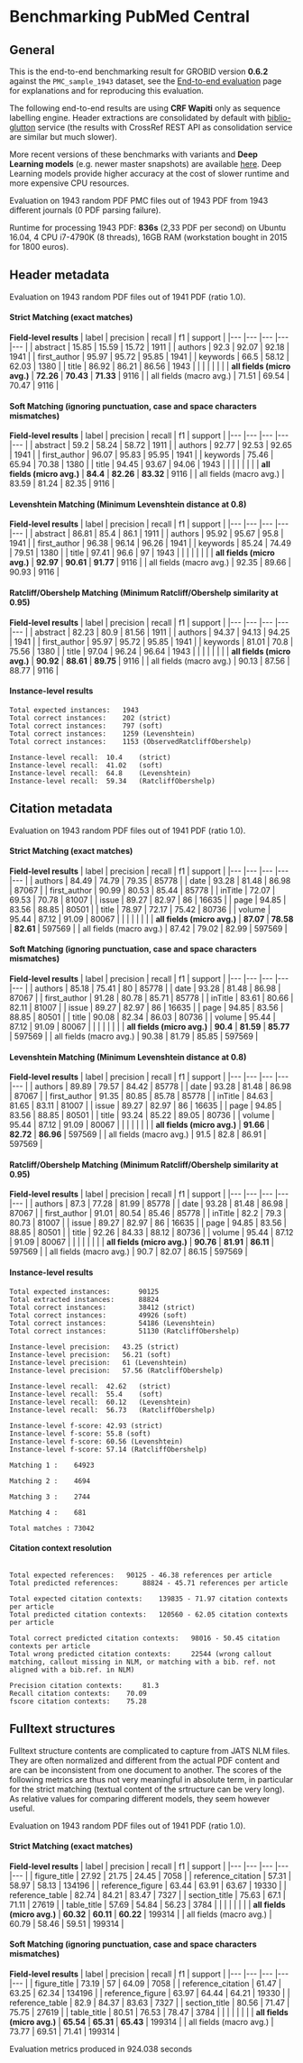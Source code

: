 # Benchmarking PubMed Central

## General

This is the end-to-end benchmarking result for GROBID version **0.6.2** against the `PMC_sample_1943` dataset, see the [End-to-end evaluation](End-to-end-evaluation.md) page for explanations and for reproducing this evaluation. 

The following end-to-end results are using **CRF Wapiti** only as sequence labelling engine. Header extractions are consolidated by default with [biblio-glutton](https://github.com/kermitt2/biblio-glutton) service (the results with CrossRef REST API as consolidation service are similar but much slower). 

More recent versions of these benchmarks with variants and **Deep Learning models** (e.g. newer master snapshots) are available [here](https://github.com/kermitt2/grobid/tree/master/grobid-trainer/doc). Deep Learning models provide higher accuracy at the cost of slower runtime and more expensive CPU resources. 

Evaluation on 1943 random PDF PMC files out of 1943 PDF from 1943 different journals (0 PDF parsing failure).

Runtime for processing 1943 PDF: **836s** (2,33 PDF per second) on Ubuntu 16.04, 4 CPU i7-4790K (8 threads), 16GB RAM (workstation bought in 2015 for 1800 euros).

## Header metadata 

Evaluation on 1943 random PDF files out of 1941 PDF (ratio 1.0).

#### Strict Matching (exact matches)

**Field-level results**
| label            |  precision |   recall  |     f1     | support |
|---               |---         |---        |---         |---      |
| abstract | 15.85 | 15.59 | 15.72 | 1911 |
| authors | 92.3 | 92.07 | 92.18 | 1941 |
| first_author | 95.97 | 95.72 | 95.85 | 1941 |
| keywords | 66.5 | 58.12 | 62.03 | 1380 |
| title | 86.92 | 86.21 | 86.56 | 1943 |
|                  |            |           |            |         |
| **all fields (micro avg.)** | **72.26** | **70.43** | **71.33** | 9116 |
| all fields (macro avg.) | 71.51 | 69.54 | 70.47 | 9116 |



#### Soft Matching (ignoring punctuation, case and space characters mismatches)

**Field-level results**
| label            |  precision |   recall  |     f1     | support |
|---               |---         |---        |---         |---      |
| abstract | 59.2 | 58.24 | 58.72 | 1911 |
| authors | 92.77 | 92.53 | 92.65 | 1941 |
| first_author | 96.07 | 95.83 | 95.95 | 1941 |
| keywords | 75.46 | 65.94 | 70.38 | 1380 |
| title | 94.45 | 93.67 | 94.06 | 1943 |
|                  |            |           |            |         |
| **all fields (micro avg.)** | **84.4** | **82.26** | **83.32** | 9116 |
| all fields (macro avg.) | 83.59 | 81.24 | 82.35 | 9116 |



#### Levenshtein Matching (Minimum Levenshtein distance at 0.8)

**Field-level results**
| label            |  precision |   recall  |     f1     | support |
|---               |---         |---        |---         |---      |
| abstract | 86.81 | 85.4 | 86.1 | 1911 |
| authors | 95.92 | 95.67 | 95.8 | 1941 |
| first_author | 96.38 | 96.14 | 96.26 | 1941 |
| keywords | 85.24 | 74.49 | 79.51 | 1380 |
| title | 97.41 | 96.6 | 97 | 1943 |
|                  |            |           |            |         |
| **all fields (micro avg.)** | **92.97** | **90.61** | **91.77** | 9116 |
| all fields (macro avg.) | 92.35 | 89.66 | 90.93 | 9116 |



#### Ratcliff/Obershelp Matching (Minimum Ratcliff/Obershelp similarity at 0.95)

**Field-level results**
| label            |  precision |   recall  |     f1     | support |
|---               |---         |---        |---         |---      |
| abstract | 82.23 | 80.9 | 81.56 | 1911 |
| authors | 94.37 | 94.13 | 94.25 | 1941 |
| first_author | 95.97 | 95.72 | 95.85 | 1941 |
| keywords | 81.01 | 70.8 | 75.56 | 1380 |
| title | 97.04 | 96.24 | 96.64 | 1943 |
|                  |            |           |            |         |
| **all fields (micro avg.)** | **90.92** | **88.61** | **89.75** | 9116 |
| all fields (macro avg.) | 90.13 | 87.56 | 88.77 | 9116 |


#### Instance-level results

```
Total expected instances:   1943
Total correct instances:    202 (strict) 
Total correct instances:    797 (soft) 
Total correct instances:    1259 (Levenshtein) 
Total correct instances:    1153 (ObservedRatcliffObershelp) 

Instance-level recall:  10.4    (strict) 
Instance-level recall:  41.02   (soft) 
Instance-level recall:  64.8    (Levenshtein) 
Instance-level recall:  59.34   (RatcliffObershelp) 
```


## Citation metadata 

Evaluation on 1943 random PDF files out of 1941 PDF (ratio 1.0).

#### Strict Matching (exact matches)

**Field-level results**
| label            |  precision |   recall  |     f1     | support |
|---               |---         |---        |---         |---      |
| authors | 84.49 | 74.79 | 79.35 | 85778 |
| date | 93.28 | 81.48 | 86.98 | 87067 |
| first_author | 90.99 | 80.53 | 85.44 | 85778 |
| inTitle | 72.07 | 69.53 | 70.78 | 81007 |
| issue | 89.27 | 82.97 | 86 | 16635 |
| page | 94.85 | 83.56 | 88.85 | 80501 |
| title | 78.97 | 72.17 | 75.42 | 80736 |
| volume | 95.44 | 87.12 | 91.09 | 80067 |
|                  |            |           |            |         |
| **all fields (micro avg.)** | **87.07** | **78.58** | **82.61** | 597569 |
| all fields (macro avg.) | 87.42 | 79.02 | 82.99 | 597569 |



#### Soft Matching (ignoring punctuation, case and space characters mismatches)

**Field-level results**
| label            |  precision |   recall  |     f1     | support |
|---               |---         |---        |---         |---      |
| authors | 85.18 | 75.41 | 80 | 85778 |
| date | 93.28 | 81.48 | 86.98 | 87067 |
| first_author | 91.28 | 80.78 | 85.71 | 85778 |
| inTitle | 83.61 | 80.66 | 82.11 | 81007 |
| issue | 89.27 | 82.97 | 86 | 16635 |
| page | 94.85 | 83.56 | 88.85 | 80501 |
| title | 90.08 | 82.34 | 86.03 | 80736 |
| volume | 95.44 | 87.12 | 91.09 | 80067 |
|                  |            |           |            |         |
| **all fields (micro avg.)** | **90.4** | **81.59** | **85.77** | 597569 |
| all fields (macro avg.) | 90.38 | 81.79 | 85.85 | 597569 |



#### Levenshtein Matching (Minimum Levenshtein distance at 0.8)

**Field-level results**
| label            |  precision |   recall  |     f1     | support |
|---               |---         |---        |---         |---      |
| authors | 89.89 | 79.57 | 84.42 | 85778 |
| date | 93.28 | 81.48 | 86.98 | 87067 |
| first_author | 91.35 | 80.85 | 85.78 | 85778 |
| inTitle | 84.63 | 81.65 | 83.11 | 81007 |
| issue | 89.27 | 82.97 | 86 | 16635 |
| page | 94.85 | 83.56 | 88.85 | 80501 |
| title | 93.24 | 85.22 | 89.05 | 80736 |
| volume | 95.44 | 87.12 | 91.09 | 80067 |
|                  |            |           |            |         |
| **all fields (micro avg.)** | **91.66** | **82.72** | **86.96** | 597569 |
| all fields (macro avg.) | 91.5 | 82.8 | 86.91 | 597569 |



#### Ratcliff/Obershelp Matching (Minimum Ratcliff/Obershelp similarity at 0.95)

**Field-level results**
| label            |  precision |   recall  |     f1     | support |
|---               |---         |---        |---         |---      |
| authors | 87.3 | 77.28 | 81.99 | 85778 |
| date | 93.28 | 81.48 | 86.98 | 87067 |
| first_author | 91.01 | 80.54 | 85.46 | 85778 |
| inTitle | 82.2 | 79.3 | 80.73 | 81007 |
| issue | 89.27 | 82.97 | 86 | 16635 |
| page | 94.85 | 83.56 | 88.85 | 80501 |
| title | 92.26 | 84.33 | 88.12 | 80736 |
| volume | 95.44 | 87.12 | 91.09 | 80067 |
|                  |            |           |            |         |
| **all fields (micro avg.)** | **90.76** | **81.91** | **86.11** | 597569 |
| all fields (macro avg.) | 90.7 | 82.07 | 86.15 | 597569 |


#### Instance-level results

```
Total expected instances:       90125
Total extracted instances:      88824
Total correct instances:        38412 (strict) 
Total correct instances:        49926 (soft) 
Total correct instances:        54186 (Levenshtein) 
Total correct instances:        51130 (RatcliffObershelp) 

Instance-level precision:   43.25 (strict) 
Instance-level precision:   56.21 (soft) 
Instance-level precision:   61 (Levenshtein) 
Instance-level precision:   57.56 (RatcliffObershelp) 

Instance-level recall:  42.62   (strict) 
Instance-level recall:  55.4    (soft) 
Instance-level recall:  60.12   (Levenshtein) 
Instance-level recall:  56.73   (RatcliffObershelp) 

Instance-level f-score: 42.93 (strict) 
Instance-level f-score: 55.8 (soft) 
Instance-level f-score: 60.56 (Levenshtein) 
Instance-level f-score: 57.14 (RatcliffObershelp) 

Matching 1 :    64923

Matching 2 :    4694

Matching 3 :    2744

Matching 4 :    681

Total matches : 73042
```


#### Citation context resolution
```

Total expected references:   90125 - 46.38 references per article
Total predicted references:      88824 - 45.71 references per article

Total expected citation contexts:    139835 - 71.97 citation contexts per article
Total predicted citation contexts:   120560 - 62.05 citation contexts per article

Total correct predicted citation contexts:   98016 - 50.45 citation contexts per article
Total wrong predicted citation contexts:     22544 (wrong callout matching, callout missing in NLM, or matching with a bib. ref. not aligned with a bib.ref. in NLM)

Precision citation contexts:     81.3
Recall citation contexts:    70.09
fscore citation contexts:    75.28
```


## Fulltext structures 

Fulltext structure contents are complicated to capture from JATS NLM files. They are often normalized and different from the actual PDF content and are can be inconsistent from one document to another. The scores of the following metrics are thus not very meaningful in absolute term, in particular for the strict matching (textual content of the srtructure can be very long). As relative values for comparing different models, they seem however useful.


Evaluation on 1943 random PDF files out of 1941 PDF (ratio 1.0).

#### Strict Matching (exact matches)

**Field-level results**
| label            |  precision |   recall  |     f1     | support |
|---               |---         |---        |---         |---      |
| figure_title | 27.92 | 21.75 | 24.45 | 7058 |
| reference_citation | 57.31 | 58.97 | 58.13 | 134196 |
| reference_figure | 63.44 | 63.91 | 63.67 | 19330 |
| reference_table | 82.74 | 84.21 | 83.47 | 7327 |
| section_title | 75.63 | 67.1 | 71.11 | 27619 |
| table_title | 57.69 | 54.84 | 56.23 | 3784 |
|                  |            |           |            |         |
| **all fields (micro avg.)** | **60.32** | **60.11** | **60.22** | 199314 |
| all fields (macro avg.) | 60.79 | 58.46 | 59.51 | 199314 |



#### Soft Matching (ignoring punctuation, case and space characters mismatches)

**Field-level results**
| label            |  precision |   recall  |     f1     | support |
|---               |---         |---        |---         |---      |
| figure_title | 73.19 | 57 | 64.09 | 7058 |
| reference_citation | 61.47 | 63.25 | 62.34 | 134196 |
| reference_figure | 63.97 | 64.44 | 64.21 | 19330 |
| reference_table | 82.9 | 84.37 | 83.63 | 7327 |
| section_title | 80.56 | 71.47 | 75.75 | 27619 |
| table_title | 80.51 | 76.53 | 78.47 | 3784 |
|                  |            |           |            |         |
| **all fields (micro avg.)** | **65.54** | **65.31** | **65.43** | 199314 |
| all fields (macro avg.) | 73.77 | 69.51 | 71.41 | 199314 |

Evaluation metrics produced in 924.038 seconds

